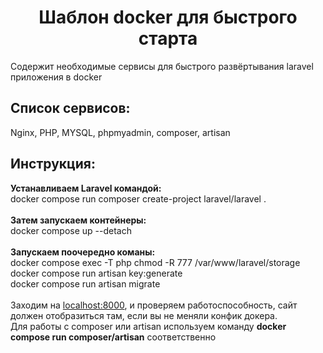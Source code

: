 <h1><center>Шаблон docker для быстрого старта</center></h1>
<p>Содержит необходимые сервисы для быстрого развёртывания laravel приложения в docker</p>
<h2>Список сервисов:</h2>
<p>Nginx, PHP, MYSQL, phpmyadmin, composer, artisan</p>
<h2>Инструкция:</h2>
<b>Устанавливаем Laravel командой:</b><br>
docker compose run composer create-project laravel/laravel .<br>
<br>
<b>Затем запускаем контейнеры:</b><br>
docker compose up --detach<br>
<br>
<b>Запускаем поочередно команы:</b><br>
docker compose exec -T php chmod -R 777 /var/www/laravel/storage<br>
docker compose run artisan key:generate <br>
docker compose run artisan migrate<br>
<br>
Заходим на <a href="http://localhost:8000/" target="_blank">localhost:8000</a>, и проверяем работоспособность, сайт должен отобразиться там, если вы не меняли конфик докера.<br>
Для работы с composer или artisan используем команду <b>docker compose run composer/artisan</b> соответственно

